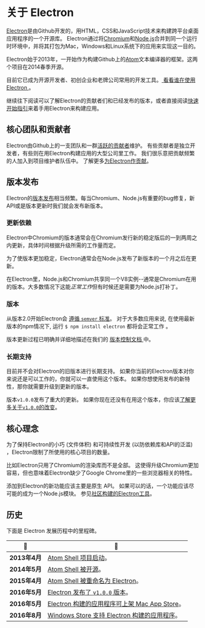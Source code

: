 # 关于 Electron

[Electron](https://electronjs.org)是由Github开发的，用HTML，CSS和JavaScript技术来构建跨平台桌面应用程序的一个开源库。 Electron通过将[Chromium](https://www.chromium.org/Home)和[Node.js](https://nodejs.org)合并到同一个运行时环境中，并将其打包为Mac，Windows和Linux系统下的应用来实现这一目的。

Electron始于2013年，一开始作为构建Github上的[Atom](https://atom.io)文本编译器的框架。这两个项目在2014春季开源。

目前它已成为开源开发者、初创企业和老牌公司常用的开发工具。[ 看看谁在使用Electron ](https://electronjs.org/apps)。

继续往下阅读可以了解Electron的贡献者们和已经发布的版本，或者直接阅读[快速开始指引](quick-start.md)来着手用Electron来构建应用。

## 核心团队和贡献者

Electron由Github上的一支团队和一群[活跃的贡献者](https://github.com/electron/electron/graphs/contributors)维护。 有些贡献者是独立开发者，有些则在用Electron构建应用的大型公司里工作。 我们很乐意把贡献频繁的人加入到项目维护者队伍中。 了解更多[为Electron作贡献](https://github.com/electron/electron/blob/master/CONTRIBUTING.md)。

## 版本发布

Electron的[版本发布](https://github.com/electron/electron/releases)相当频繁。每当Chromium、Node.js有重要的bug修复，新API或是版本更新时我们就会发布新版本。

### 更新依赖

Electron中Chromium的版本通常会在Chromium发行新的稳定版后的一到两周之内更新，具体时间根据升级所需的工作量而定。

为了使版本更加稳定，Electron通常会在Node.js发布了新版本的一个月之后在更新。

在Electron里，Node.js和Chromium共享同一个V8实例--通常是Chromium在用的版本。大多数情况下这能*正常工作*但有时候还是需要为Node.js打补丁。

### 版本

从版本2.0开始Electron会 [ 遵循 ` semver ` 标准](http://semver.org)。 对于大多数应用来说, 在使用最新版本的npm情况下, 运行 ` $ npm install electron ` 都将会正常工作 。

版本更新过程已明确并详细地描述在我们的 [ 版本控制文档 ](electron-versioning.md) 中。

### 长期支持

目前并不会对Electron的旧版本进行长期支持。 如果你当前的Electron版本对你来说还是可以工作的，你就可以一直使用这个版本。 如果你想使用发布的新特性，那你就需要升级到更新的版本。

版本`v1.0.0`发布了重大的更新。 如果你现在还没有在用这个版本，你应该[了解更多关于`v1.0.0`的改变](https://electronjs.org/blog/electron-1-0)。

## 核心理念

为了保持Electron的小巧 (文件体积) 和可持续性开发 (以防依赖库和API的泛滥) ，Electron限制了所使用的核心项目的数量。

比如Electron只用了Chromium的渲染库而不是全部。 这使得升级Chromium更加容易，但也意味着Electron缺少了Google Chrome里的一些浏览器相关的特性。

添加到Electron的新功能应该主要是原生 API。 如果可以的话，一个功能应该尽可能的成为一个Node.js模块。 参见[社区构建的Electron工具](https://electronjs.org/community)。

## 历史

下面是 Electron 发展历程中的里程碑。

| :calendar:  | :tada:                                                                                                    |
| ----------- | --------------------------------------------------------------------------------------------------------- |
| **2013年4月** | [Atom Shell 项目启动](https://github.com/electron/electron/commit/6ef8875b1e93787fa9759f602e7880f28e8e6b45)。  |
| **2014年5月** | [Atom Shell 被开源](http://blog.atom.io/2014/05/06/atom-is-now-open-source.html)。                            |
| **2015年4月** | [Atom Shell 被重命名为 Electron](https://github.com/electron/electron/pull/1389)。                              |
| **2016年5月** | [Electron 发布了 `v1.0.0` 版本](https://electronjs.org/blog/electron-1-0)。                                     |
| **2016年5月** | [Electron 构建的应用程序可上架 Mac App Store](https://electronjs.org/docs/tutorial/mac-app-store-submission-guide)。 |
| **2016年8月** | [Windows Store 支持 Electron 构建的应用程序](https://electronjs.org/docs/tutorial/windows-store-guide)。            |